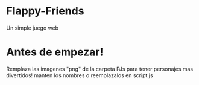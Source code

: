# Flappy-Friends
 Un simple juego web

<h1>Antes de empezar!</h1>

Remplaza las imagenes "png" de la carpeta PJs para tener personajes mas divertidos!
manten los nombres o reemplazalos en script.js
